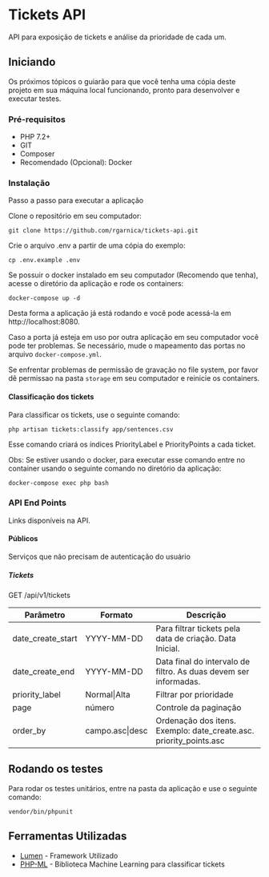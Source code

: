 # Tickets API

API para exposição de tickets e análise da prioridade de cada um.

## Iniciando

Os próximos tópicos o guiarão para que você tenha uma cópia deste projeto em sua máquina local funcionando, pronto para desenvolver e executar testes.

### Pré-requisitos

* PHP 7.2+
* GIT
* Composer
* Recomendado (Opcional): Docker

### Instalação

Passo a passo para executar a aplicação

Clone o repositório em seu computador:

```
git clone https://github.com/rgarnica/tickets-api.git
```

Crie o arquivo .env a partir de uma cópia do exemplo:

```
cp .env.example .env
```

Se possuir o docker instalado em seu computador (Recomendo que tenha), acesse o diretório da aplicação e rode os containers:

```
docker-compose up -d
```
Desta forma a aplicação já está rodando e você pode acessá-la em http://localhost:8080.

Caso a porta já esteja em uso por outra aplicação em seu computador você pode ter problemas. Se necessário, mude o mapeamento das portas no arquivo `docker-compose.yml`.

Se enfrentar problemas de permissão de gravação no file system, por favor dê permissao na pasta `storage` em seu computador e reinicie os containers.

#### Classificação dos tickets

Para classificar os tickets, use o seguinte comando:

```
php artisan tickets:classify app/sentences.csv
```
Esse comando criará os índices PriorityLabel e PriorityPoints a cada ticket.

Obs: Se estiver usando o docker, para executar esse comando entre no container usando o seguinte comando no diretório da aplicação:

```
docker-compose exec php bash
```


### API End Points
Links disponíveis na API.
#### Públicos
Serviços que não precisam de autenticação do usuário
##### Tickets
GET /api/v1/tickets

Parâmetro         | Formato         | Descrição
----------------- | --------------- | -------------------------------------------------------
date_create_start | YYYY-MM-DD      | Para filtrar tickets pela data de criação. Data Inicial.
date_create_end   | YYYY-MM-DD      | Data final do intervalo de filtro. As duas devem ser informadas.
priority_label    | Normal\|Alta    | Filtrar por prioridade
page              | número          | Controle da paginação
order_by          | campo.asc\|desc | Ordenação dos itens. Exemplo: date_create.asc.<br/>priority_points.asc

## Rodando os testes

Para rodar os testes unitários, entre na pasta da aplicação e use o seguinte comando:
```
vendor/bin/phpunit
```

## Ferramentas Utilizadas

* [Lumen](https://lumen.laravel.com/docs/5.7) - Framework Utilizado
* [PHP-ML](https://php-ml.readthedocs.io/en/latest/) - Biblioteca Machine Learning para classificar tickets
